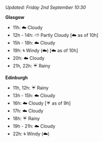 *Updated: Friday 2nd September 10:30*

**Glasgow**

* 11h: :cloud: Cloudy
* 12h - 14h: :partly_sunny: Partly Cloudy [:cloud: as of 10h]
* 15h - 18h: :cloud: Cloudy
* 19h: :cyclone: Windy (:cloud:) [:cloud: as of 10h]
* 20h: :cloud: Cloudy
* 21h, 22h: :umbrella: Rainy

**Edinburgh**

* 11h, 12h: :umbrella: Rainy
* 13h - 15h: :cloud: Cloudy
* 16h: :cloud: Cloudy [:umbrella: as of 9h]
* 17h: :cloud: Cloudy
* 18h: :umbrella: Rainy
* 19h - 21h: :cloud: Cloudy
* 22h: :cyclone: Windy (:cloud:)

